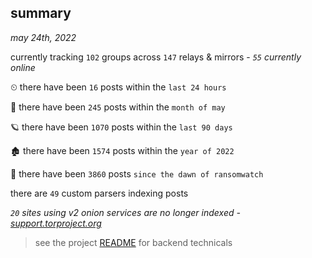 
## summary
_may 24th, 2022_

currently tracking `102` groups across `147` relays & mirrors - _`55` currently online_

⏲ there have been `16` posts within the `last 24 hours`

🦈 there have been `245` posts within the `month of may`

🪐 there have been `1070` posts within the `last 90 days`

🏚 there have been `1574` posts within the `year of 2022`

🦕 there have been `3860` posts `since the dawn of ransomwatch`

there are `49` custom parsers indexing posts

_`20` sites using v2 onion services are no longer indexed - [support.torproject.org](https://support.torproject.org/onionservices/v2-deprecation/)_

> see the project [README](https://github.com/joshhighet/ransomwatch#ransomwatch--) for backend technicals
